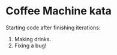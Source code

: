 # Coffee Machine kata

Starting code after finishing iterations:

1. Making drinks.
2. Fixing a bug!
